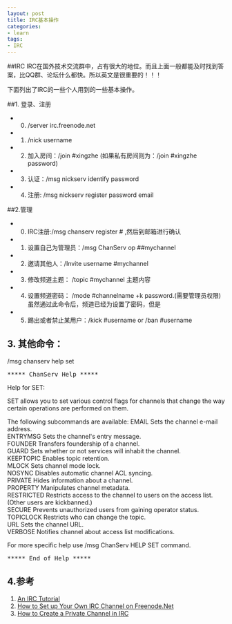 ```yaml
---
layout: post
title: IRC基本操作
categories:
- learn
tags:
- IRC
---
```


##IRC
IRC在国外技术交流群中，占有很大的地位。而且上面一般都能及时找到答案，比QQ群、论坛什么都快。所以英文是很重要的！！！

下面列出了IRC的一些个人用到的一些基本操作。

##1. 登录、注册
* 0) /server irc.freenode.net
* 1) /nick username
* 2) 加入房间：/join #xingzhe (如果私有房间则为：/join #xingzhe password)
* 3) 认证：/msg nickserv identify password
* 4) 注册: /msg nickserv register password email


##2.管理
* 0) IRC注册:/msg chanserv register #<channel> <password> ,然后到邮箱进行确认
* 1) 设置自己为管理员：/msg ChanServ op ##mychannel
* 2) 邀请其他人：/Invite username #mychannel
* 3) 修改频道主题： /topic #mychannel 主题内容
* 4) 设置频道密码： /mode #channelname +k password.(需要管理员权限) 虽然通过此命令后，频道已经为设置了密码，但是
* 5) 踢出或者禁止某用户：/kick #username or /ban #username

## 3. 其他命令：
/msg chanserv help set

<pre>***** ChanServ Help *****</pre>
Help for SET:
 
SET allows you to set various control flags
for channels that change the way certain
operations are performed on them.
 
The following subcommands are available:
EMAIL           Sets the channel e-mail address.             
ENTRYMSG        Sets the channel's entry message.             
FOUNDER         Transfers foundership of a channel.             
GUARD           Sets whether or not services will inhabit the channel.       
KEEPTOPIC       Enables topic retention.       
MLOCK           Sets channel mode lock.       
NOSYNC          Disables automatic channel ACL syncing.       
PRIVATE         Hides information about a channel.       
PROPERTY        Manipulates channel metadata.       
RESTRICTED      Restricts access to the channel to users on the access list. (Other users are kickbanned.)       
SECURE          Prevents unauthorized users from gaining operator status.       
TOPICLOCK       Restricts who can change the topic.       
URL             Sets the channel URL.       
VERBOSE         Notifies channel about access list modifications.       
 
For more specific help use /msg ChanServ HELP SET command.       

<pre>***** End of Help *****</pre>


## 4.参考
1. [An IRC Tutorial](http://www.irchelp.org/irchelp/irctutorial.html)
2. [How to Set up Your Own IRC Channel on Freenode.Net](http://www.wikihow.com/Set-up-Your-Own-IRC-Channel-on-Freenode.Net)
3. [How to Create a Private Channel in IRC](http://www.wikihow.com/Create-a-Private-Channel-in-IRC)